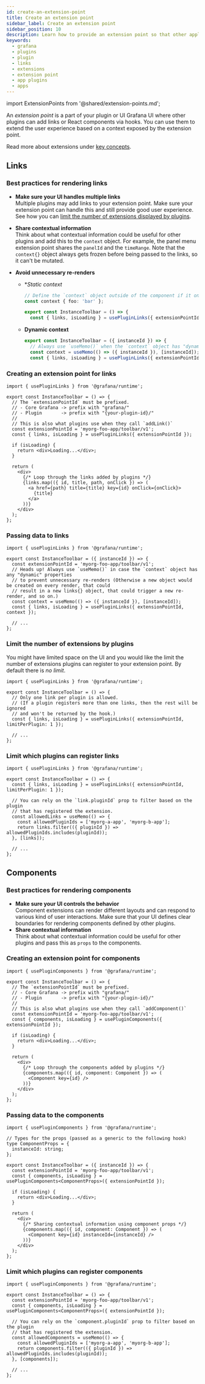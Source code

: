```yaml
---
id: create-an-extension-point
title: Create an extension point
sidebar_label: Create an extension point
sidebar_position: 10
description: Learn how to provide an extension point so that other applications can contribute their extensions.
keywords:
  - grafana
  - plugins
  - plugin
  - links
  - extensions
  - extension point
  - app plugins
  - apps
---
```


import ExtensionPoints from '@shared/extension-points.md';

An _extension point_ is a part of your plugin or UI Grafana UI where other plugins can add links or React components via hooks. You can use them to extend the user experience based on a context exposed by the extension point.

Read more about extensions under [key concepts](../../key-concepts/ui-extensions.md).

<ExtensionPoints/>

## Links

### Best practices for rendering links

- **Make sure your UI handles multiple links** <br /> Multiple plugins may add links to your extension point. Make sure your extension point can handle this and still provide good user experience. See how you can [limit the number of extensions displayed by plugins](#limit-the-number-of-extensions-by-plugins).
- **Share contextual information** <br /> Think about what contextual information could be useful for other plugins and add this to the `context` object. For example, the panel menu extension point shares the `panelId` and the `timeRange`. Note that the `context{}` object always gets frozen before being passed to the links, so it can't be mutated.
- **Avoid unnecessary re-renders** <br />

  - \*_Static context_

    ```ts
    // Define the `context` object outside of the component if it only has static values
    const context { foo: 'bar' };

    export const InstanceToolbar = () => {
      const { links, isLoading } = usePluginLinks({ extensionPointId, context });
    ```

  - **Dynamic context**
    ```ts
    export const InstanceToolbar = ({ instanceId }) => {
      // Always use `useMemo()` when the `context` object has "dynamic" values
      const context = useMemo(() => ({ instanceId }), [instanceId]);
      const { links, isLoading } = usePluginLinks({ extensionPointId, context });
    ```

### Creating an extension point for links

```tsx
import { usePluginLinks } from '@grafana/runtime';

export const InstanceToolbar = () => {
  // The `extensionPointId` must be prefixed.
  // - Core Grafana -> prefix with "grafana/"
  // - Plugin       -> prefix with "{your-plugin-id}/"
  //
  // This is also what plugins use when they call `addLink()`
  const extensionPointId = 'myorg-foo-app/toolbar/v1';
  const { links, isLoading } = usePluginLinks({ extensionPointId });

  if (isLoading) {
    return <div>Loading...</div>;
  }

  return (
    <div>
      {/* Loop through the links added by plugins */}
      {links.map(({ id, title, path, onClick }) => (
        <a href={path} title={title} key={id} onClick={onClick}>
          {title}
        </a>
      ))}
    </div>
  );
};
```

### Passing data to links

```tsx
import { usePluginLinks } from '@grafana/runtime';

export const InstanceToolbar = ({ instanceId }) => {
  const extensionPointId = 'myorg-foo-app/toolbar/v1';
  // Heads up! Always use `useMemo()` in case the `context` object has any "dynamic" properties
  // to prevent unnecessary re-renders (Otherwise a new object would be created on every render, that could
  // result in a new links{} object, that could trigger a new re-render, and so on.)
  const context = useMemo(() => ({ instanceId }), [instanceId]);
  const { links, isLoading } = usePluginLinks({ extensionPointId, context });

  // ...
};
```

### Limit the number of extensions by plugins

You might have limited space on the UI and you would like the limit the number of extensions plugins can register to your extension point. By default there is _no limit_.

```tsx
import { usePluginLinks } from '@grafana/runtime';

export const InstanceToolbar = () => {
  // Only one link per plugin is allowed.
  // (If a plugin registers more than one links, then the rest will be ignored
  // and won't be returned by the hook.)
  const { links, isLoading } = usePluginLinks({ extensionPointId, limitPerPlugin: 1 });

  // ...
};
```

### Limit which plugins can register links

```tsx
import { usePluginLinks } from '@grafana/runtime';

export const InstanceToolbar = () => {
  const { links, isLoading } = usePluginLinks({ extensionPointId, limitPerPlugin: 1 });

  // You can rely on the `link.pluginId` prop to filter based on the plugin
  // that has registered the extension.
  const allowedLinks = useMemo(() => {
    const allowedPluginIds = ['myorg-a-app', 'myorg-b-app'];
    return links.filter(({ pluginId }) => allowedPluginIds.includes(pluginId));
  }, [links]);

  // ...
};
```

## Components

### Best practices for rendering components

- **Make sure your UI controls the behavior** <br /> Component extensions can render different layouts and can respond to various kind of user interactions. Make sure that your UI defines clear boundaries for rendering components defined by other plugins.
- **Share contextual information** <br /> Think about what contextual information could be useful for other plugins and pass this as `props` to the components.

### Creating an extension point for components

```tsx
import { usePluginComponents } from '@grafana/runtime';

export const InstanceToolbar = () => {
  // The `extensionPointId` must be prefixed.
  // - Core Grafana -> prefix with "grafana/"
  // - Plugin       -> prefix with "{your-plugin-id}/"
  //
  // This is also what plugins use when they call `addComponent()`
  const extensionPointId = 'myorg-foo-app/toolbar/v1';
  const { components, isLoading } = usePluginComponents({ extensionPointId });

  if (isLoading) {
    return <div>Loading...</div>;
  }

  return (
    <div>
      {/* Loop through the components added by plugins */}
      {components.map(({ id, component: Component }) => (
        <Component key={id} />
      ))}
    </div>
  );
};
```

### Passing data to the components

```tsx
import { usePluginComponents } from '@grafana/runtime';

// Types for the props (passed as a generic to the following hook)
type ComponentProps = {
  instanceId: string;
};

export const InstanceToolbar = ({ instanceId }) => {
  const extensionPointId = 'myorg-foo-app/toolbar/v1';
  const { components, isLoading } = usePluginComponents<ComponentProps>({ extensionPointId });

  if (isLoading) {
    return <div>Loading...</div>;
  }

  return (
    <div>
      {/* Sharing contextual information using component props */}
      {components.map(({ id, component: Component }) => (
        <Component key={id} instanceId={instanceId} />
      ))}
    </div>
  );
};
```

### Limit which plugins can register components

```tsx
import { usePluginComponents } from '@grafana/runtime';

export const InstanceToolbar = () => {
  const extensionPointId = 'myorg-foo-app/toolbar/v1';
  const { components, isLoading } = usePluginComponents<ComponentProps>({ extensionPointId });

  // You can rely on the `component.pluginId` prop to filter based on the plugin
  // that has registered the extension.
  const allowedComponents = useMemo(() => {
    const allowedPluginIds = ['myorg-a-app', 'myorg-b-app'];
    return components.filter(({ pluginId }) => allowedPluginIds.includes(pluginId));
  }, [components]);

  // ...
};
```
